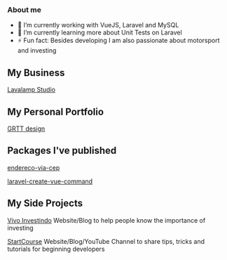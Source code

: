 ### About me

- 🔭 I’m currently working with VueJS, Laravel and MySQL 
- 🌱 I’m currently learning more about Unit Tests on Laravel
- ⚡ Fun fact: Besides developing I am also passionate about motorsport and investing

## My Business
[Lavalamp Studio](https://lavalampstudio.com/)

## My Personal Portfolio
[GRTT design](https://grtt.com.br/)

## Packages I've published
[endereco-via-cep](https://www.npmjs.com/package/endereco-via-cep)

[laravel-create-vue-command](https://packagist.org/packages/brunogritti/laravel-create-vue-command)

## My Side Projects
[Vivo Investindo](https://vivoinvestindo.com.br/) Website/Blog to help people know the importance of investing 

[StartCourse](https://startcourse.com.br/) Website/Blog/YouTube Channel to share tips, tricks and tutorials for beginning developers
